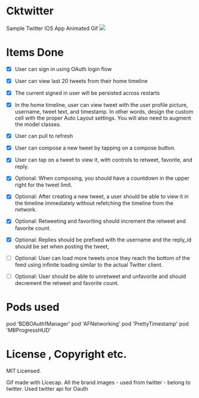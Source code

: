 Cktwitter
=========

Sample Twitter IOS App
Animated Gif 
<img src="https://github.com/cre81ve/Cktwitter/blob/master/twitter_lcap_2.gif" />

<b>Items Done</b>
===========
- [x] User can sign in using OAuth login flow
- [x] User can view last 20 tweets from their home timeline
- [x] The current signed in user will be persisted across restarts
- [x] In the home timeline, user can view tweet with the user profile picture, username, tweet text, and timestamp. In other words, design the custom cell with the proper Auto Layout settings. You will also need to augment the model classes.
- [x] User can pull to refresh
- [x] User can compose a new tweet by tapping on a compose button.
- [x] User can tap on a tweet to view it, with controls to retweet, favorite, and reply.
- [x] Optional: When composing, you should have a countdown in the upper right for the tweet limit.
- [x] Optional: After creating a new tweet, a user should be able to view it in the timeline immediately without refetching the timeline from the network.
- [x] Optional: Retweeting and favoriting should increment the retweet and favorite count.
- [x] Optional: Replies should be prefixed with the username and the reply_id should be set when posting the tweet,
- [ ] Optional: User can load more tweets once they reach the bottom of the feed using infinite loading similar to the actual Twitter client.
- [ ] Optional: User should be able to unretweet and unfavorite and should decrement the retweet and favorite count.


<b>Pods used</b>
================
pod 'BDBOAuth1Manager'
pod 'AFNetworking'
pod 'PrettyTimestamp'
pod 'MBProgressHUD'




License , Copyright etc.
========================
MIT Licensed.

Gif made with Licecap.
All the brand images - used from twitter - belong to twitter. 
Used twitter api for Oauth
